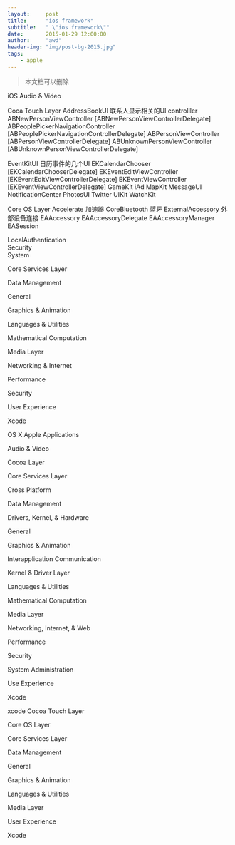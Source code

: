 ```yaml
---
layout:     post
title:      "ios framework"
subtitle:   " \"ios framework\""
date:       2015-01-29 12:00:00
author:     "awd"
header-img: "img/post-bg-2015.jpg"
tags:
    - apple
---
```

>本文档可以删除










iOS
Audio & Video

Coca Touch Layer
AddressBookUI      联系人显示相关的UI controlller
	ABNewPersonViewController			[ABNewPersonViewControllerDelegate]
	ABPeoplePickerNavigationController   	[ABPeoplePickerNavigationControllerDelegate]
	ABPersonViewController			[ABPersonViewControllerDelegate]
	ABUnknownPersonViewController		[ABUnknownPersonViewControllerDelegate]
    
EventKitUI	日历事件的几个UI
	EKCalendarChooser			[EKCalendarChooserDelegate]
	EKEventEditViewController		[EKEventEditViewControllerDelegate]
	EKEventViewController		[EKEventViewControllerDelegate]
GameKit
iAd
MapKit
MessageUI
NotificationCenter
PhotosUI
Twitter
UIKit
WatchKit

Core OS Layer
Accelerate                   加速器
CoreBluetooth             蓝牙
ExternalAccessory      外部设备连接
     EAAccessory
     EAAccessoryDelegate
     EAAccessoryManager
     EASession

LocalAuthentication    
Security                        
System


Core Services Layer

Data Management

General

Graphics & Animation

Languages & Utilities

Mathematical Computation

Media Layer

Networking & Internet

Performance

Security

User Experience

Xcode


OS X
Apple Applications

Audio & Video

Cocoa Layer

Core  Services Layer

Cross Platform

Data Management

Drivers, Kernel, & Hardware 

General

Graphics & Animation

Interapplication Communication

Kernel & Driver Layer

Languages & Utilities

Mathematical Computation

Media Layer

Networking, Internet, & Web

Performance

Security

System Administration

Use Experience

Xcode


xcode
Cocoa Touch Layer

Core OS Layer

Core Services Layer 

Data  Management

General

Graphics & Animation

Languages & Utilities

Media Layer

User Experience

Xcode

